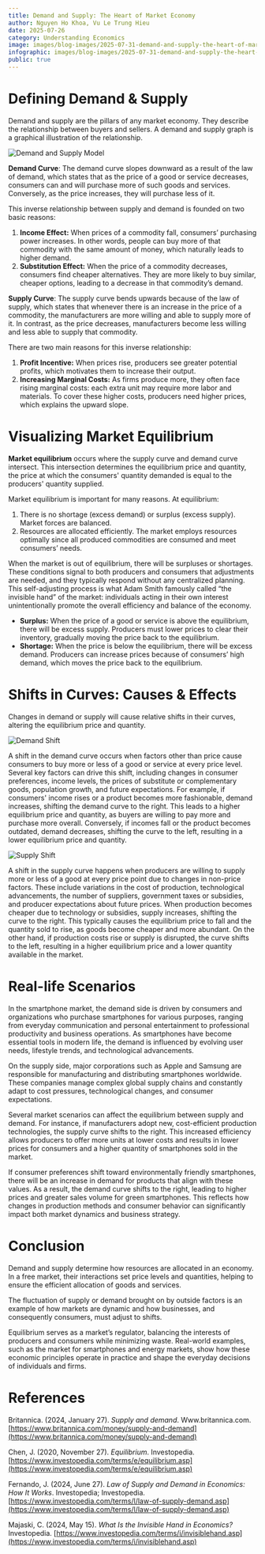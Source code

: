 ```yaml
---
title: Demand and Supply: The Heart of Market Economy
author: Nguyen Ho Khoa, Vu Le Trung Hieu
date: 2025-07-26
category: Understanding Economics
image: images/blog-images/2025-07-31-demand-and-supply-the-heart-of-market-economy/post-image.png
infographic: images/blog-images/2025-07-31-demand-and-supply-the-heart-of-market-economy/infographic.png
public: true
---
```


# Defining Demand & Supply

Demand and supply are the pillars of any market economy. They describe the relationship between buyers and sellers. A demand and supply graph is a graphical illustration of the relationship.

![Demand and Supply Model](../images/blog-images/2025-07-31-demand-and-supply-the-heart-of-market-economy/demand-supply-model.png)

**Demand Curve**: The demand curve slopes downward as a result of the law of demand, which states that as the price of a good or service decreases, consumers can and will purchase more of such goods and services. Conversely, as the price increases, they will purchase less of it.

This inverse relationship between supply and demand is founded on two basic reasons:

1. **Income Effect:** When prices of a commodity fall, consumers’ purchasing power increases. In other words, people can buy more of that commodity with the same amount of money, which naturally leads to higher demand.  
2. **Substitution Effect:** When the price of a commodity decreases, consumers find cheaper alternatives. They are more likely to buy similar, cheaper options, leading to a decrease in that commodity’s demand.

**Supply Curve**: The supply curve bends upwards because of the law of supply, which states that whenever there is an increase in the price of a commodity, the manufacturers are more willing and able to supply more of it. In contrast, as the price decreases, manufacturers become less willing and less able to supply that commodity.

There are two main reasons for this inverse relationship:

1. **Profit Incentive:** When prices rise, producers see greater potential profits, which motivates them to increase their output.  
2. **Increasing Marginal Costs:** As firms produce more, they often face rising marginal costs: each extra unit may require more labor and materials. To cover these higher costs, producers need higher prices, which explains the upward slope.

# Visualizing Market Equilibrium

**Market equilibrium** occurs where the supply curve and demand curve intersect. This intersection determines the equilibrium price and quantity, the price at which the consumers' quantity demanded is equal to the producers' quantity supplied.

Market equilibrium is important for many reasons. At equilibrium:

1. There is no shortage (excess demand) or surplus (excess supply). Market forces are balanced.  
2. Resources are allocated efficiently. The market employs resources optimally since all produced commodities are consumed and meet consumers’ needs.

When the market is out of equilibrium, there will be surpluses or shortages. These conditions signal to both producers and consumers that adjustments are needed, and they typically respond without any centralized planning. This self-adjusting process is what Adam Smith famously called “the invisible hand” of the market: individuals acting in their own interest unintentionally promote the overall efficiency and balance of the economy.

* **Surplus:** When the price of a good or service is above the equilibrium, there will be excess supply. Producers must lower prices to clear their inventory, gradually moving the price back to the equilibrium.  
* **Shortage:** When the price is below the equilibrium, there will be excess demand. Producers can increase prices because of consumers’ high demand, which moves the price back to the equilibrium.

# Shifts in Curves: Causes & Effects

Changes in demand or supply will cause relative shifts in their curves, altering the equilibrium price and quantity.

![Demand Shift](../images/blog-images/2025-07-31-demand-and-supply-the-heart-of-market-economy/demand-shift.png)

A shift in the demand curve occurs when factors other than price cause consumers to buy more or less of a good or service at every price level. Several key factors can drive this shift, including changes in consumer preferences, income levels, the prices of substitute or complementary goods, population growth, and future expectations. For example, if consumers' income rises or a product becomes more fashionable, demand increases, shifting the demand curve to the right. This leads to a higher equilibrium price and quantity, as buyers are willing to pay more and purchase more overall. Conversely, if incomes fall or the product becomes outdated, demand decreases, shifting the curve to the left, resulting in a lower equilibrium price and quantity.

![Supply Shift](../images/blog-images/2025-07-31-demand-and-supply-the-heart-of-market-economy/supply-shift.png)

A shift in the supply curve happens when producers are willing to supply more or less of a good at every price point due to changes in non-price factors. These include variations in the cost of production, technological advancements, the number of suppliers, government taxes or subsidies, and producer expectations about future prices. When production becomes cheaper due to technology or subsidies, supply increases, shifting the curve to the right. This typically causes the equilibrium price to fall and the quantity sold to rise, as goods become cheaper and more abundant. On the other hand, if production costs rise or supply is disrupted, the curve shifts to the left, resulting in a higher equilibrium price and a lower quantity available in the market.

# Real-life Scenarios

In the smartphone market, the demand side is driven by consumers and organizations who purchase smartphones for various purposes, ranging from everyday communication and personal entertainment to professional productivity and business operations. As smartphones have become essential tools in modern life, the demand is influenced by evolving user needs, lifestyle trends, and technological advancements.

On the supply side, major corporations such as Apple and Samsung are responsible for manufacturing and distributing smartphones worldwide. These companies manage complex global supply chains and constantly adapt to cost pressures, technological changes, and consumer expectations.

Several market scenarios can affect the equilibrium between supply and demand. For instance, if manufacturers adopt new, cost-efficient production technologies, the supply curve shifts to the right. This increased efficiency allows producers to offer more units at lower costs and results in lower prices for consumers and a higher quantity of smartphones sold in the market.

If consumer preferences shift toward environmentally friendly smartphones, there will be an increase in demand for products that align with these values. As a result, the demand curve shifts to the right, leading to higher prices and greater sales volume for green smartphones. This reflects how changes in production methods and consumer behavior can significantly impact both market dynamics and business strategy.

# Conclusion

Demand and supply determine how resources are allocated in an economy. In a free market, their interactions set price levels and quantities, helping to ensure the efficient allocation of goods and services.

The fluctuation of supply or demand brought on by outside factors is an example of how markets are dynamic and how businesses, and consequently consumers, must adjust to shifts.

Equilibrium serves as a market’s regulator, balancing the interests of producers and consumers while minimizing waste. Real-world examples, such as the market for smartphones and energy markets, show how these economic principles operate in practice and shape the everyday decisions of individuals and firms.

# References

Britannica. (2024, January 27). *Supply and demand*. Www.britannica.com. [https://www.britannica.com/money/supply-and-demand](https://www.britannica.com/money/supply-and-demand)  

Chen, J. (2020, November 27). *Equilibrium*. Investopedia. [https://www.investopedia.com/terms/e/equilibrium.asp](https://www.investopedia.com/terms/e/equilibrium.asp)  

Fernando, J. (2024, June 27). *Law of Supply and Demand in Economics: How It Works*. Investopedia; Investopedia. [https://www.investopedia.com/terms/l/law-of-supply-demand.asp](https://www.investopedia.com/terms/l/law-of-supply-demand.asp)
  
Majaski, C. (2024, May 15). *What Is the Invisible Hand in Economics?* Investopedia. [https://www.investopedia.com/terms/i/invisiblehand.asp](https://www.investopedia.com/terms/i/invisiblehand.asp)